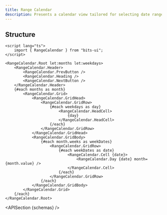 ```yaml
---
title: Range Calendar
description: Presents a calendar view tailored for selecting date ranges.
---
```


<script>
	import { APISection, ComponentPreview, RangeCalendarDemo } from '@/components'
	export let schemas;
</script>

<ComponentPreview name="range-calendar-demo" comp="Range Calendar">

<RangeCalendarDemo slot="preview" />

</ComponentPreview>

## Structure

```svelte
<script lang="ts">
	import { RangeCalendar } from "bits-ui";
</script>

<RangeCalendar.Root let:months let:weekdays>
	<RangeCalendar.Header>
		<RangeCalendar.PrevButton />
		<RangeCalendar.Heading />
		<RangeCalendar.NextButton />
	</RangeCalendar.Header>
	{#each months as month}
		<RangeCalendar.Grid>
			<RangeCalendar.GridHead>
				<RangeCalendar.GridRow>
					{#each weekdays as day}
						<RangeCalendar.HeadCell>
							{day}
						</RangeCalendar.HeadCell>
					{/each}
				</RangeCalendar.GridRow>
			</RangeCalendar.GridHead>
			<RangeCalendar.GridBody>
				{#each month.weeks as weekDates}
					<RangeCalendar.GridRow>
						{#each weekDates as date}
							<RangeCalendar.Cell {date}>
								<RangeCalendar.Day {date} month={month.value} />
							</RangeCalendar.Cell>
						{/each}
					</RangeCalendar.GridRow>
				{/each}
			</RangeCalendar.GridBody>
		</RangeCalendar.Grid>
	{/each}
</RangeCalendar.Root>
```

<APISection {schemas} />
